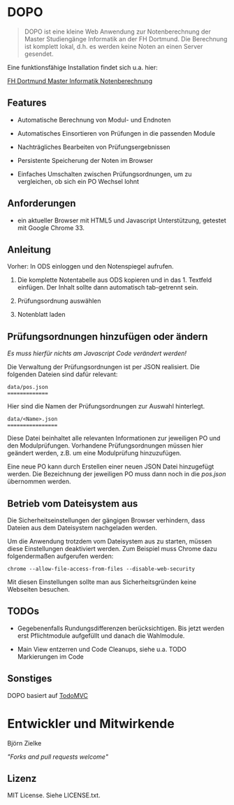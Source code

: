 # DOPO

> DOPO ist eine kleine Web Anwendung zur Notenberechnung der Master Studiengänge
 Informatik an der FH Dortmund. Die Berechnung ist komplett lokal, d.h. es
 werden keine Noten an einen Server gesendet.

Eine funktionsfähige Installation findet sich u.a. hier:

<a href="http://www.zielke.it/dopo/">FH Dortmund Master Informatik
 Notenberechnung</a>

## Features

- Automatische Berechnung von Modul- und Endnoten

- Automatisches Einsortieren von Prüfungen in die passenden Module

- Nachträgliches Bearbeiten von Prüfungsergebnissen

- Persistente Speicherung der Noten im Browser

- Einfaches Umschalten zwischen Prüfungsordnungen, um zu vergleichen, ob sich
 ein PO Wechsel lohnt

## Anforderungen

- ein aktueller Browser mit HTML5 und Javascript Unterstützung, getestet mit
 Google Chrome 33.


## Anleitung

Vorher: In ODS einloggen und den Notenspiegel aufrufen.

1. Die komplette Notentabelle aus ODS kopieren und in das 1. Textfeld einfügen.
 Der Inhalt sollte dann automatisch tab-getrennt sein.
 
2. Prüfungsordnung auswählen

3. Notenblatt laden


## Prüfungsordnungen hinzufügen oder ändern

*Es muss hierfür nichts am Javascript Code verändert werden!*

Die Verwaltung der Prüfungsordnungen ist per JSON realisiert. Die folgenden
 Dateien sind dafür relevant:
 
    data/pos.json
    =============
    
Hier sind die Namen der Prüfungsordnungen zur Auswahl hinterlegt.

    data/<Name>.json
    ================
    
Diese Datei beinhaltet alle relevanten Informationen zur jeweiligen PO und den
 Modulprüfungen. Vorhandene Prüfungsordnungen müssen hier geändert werden, z.B.
 um eine Modulprüfung hinzuzufügen.

Eine neue PO kann durch Erstellen einer neuen JSON Datei hinzugefügt werden.
 Die Bezeichnung der jeweiligen PO muss dann noch in die *pos.json* übernommen
 werden.


## Betrieb vom Dateisystem aus

Die Sicherheitseinstellungen der gängigen Browser verhindern, dass Dateien aus
 dem Dateisystem nachgeladen werden.

Um die Anwendung trotzdem vom Dateisystem aus zu starten, müssen diese
 Einstellungen deaktiviert werden. Zum Beispiel muss Chrome dazu folgendermaßen
 aufgerufen werden:

    chrome --allow-file-access-from-files --disable-web-security

Mit diesen Einstellungen sollte man aus Sicherheitsgründen keine Webseiten
 besuchen. 


## TODOs

- Gegebenenfalls Rundungsdifferenzen berücksichtigen. Bis jetzt werden erst
 Pflichtmodule aufgefüllt und danach die Wahlmodule.

- Main View entzerren und Code Cleanups, siehe u.a. TODO Markierungen im Code


## Sonstiges

DOPO basiert auf <a href="https://github.com/tastejs/todomvc">TodoMVC</a>


# Entwickler und Mitwirkende

Björn Zielke

*"Forks and pull requests welcome"*

## Lizenz

MIT License. Siehe LICENSE.txt.